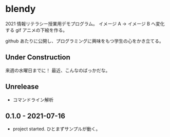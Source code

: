 # blendy
2021 情報リテラシー授業用デモプログラム。
イメージ A -> イメージ B へ変化する gif アニメの下絵を作る。

github あたりに公開し、プログラミングに興味をもつ学生の心をかき立てる。

## Under Construction
来週の水曜日までに！
最近、こんなのばっかだな。

## Unrelease
- コマンドライン解析

## 0.1.0 - 2021-07-16
- project started. ひとまずサンプルが動く。